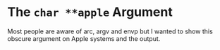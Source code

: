 # The `char **apple` Argument

Most people are aware of arc, argv and envp but I wanted to show this obscure argument on Apple systems and the output.
